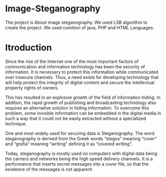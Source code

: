 # Image-Steganography
The project is About image steganography.
We used LSB algorithm to create the project. 
We used comition of java, PHP and HTML Languages.


#  Itroduction

Since the rise of the Internet one of the most important factors of communication and information technology has been the security of information. It is necessary to protect this information while communicated over insecure channels. Thus, a need exists for developing technology that will help protect the integrity of digital content and secure the intellectual property rights of owners. 

 This has resulted in an explosive growth of the field of information hiding. In addition, the rapid growth of publishing and broadcasting technology also requires an alternative solution in hiding information. To overcome this problem, some invisible information can be embedded in the digital media in such a way that it could not be easily extracted without a specialized technique.

One and most widely used for securing data is Steganography. The word steganography is derived from the Greek words “stegos” meaning “cover” and “grafia” meaning “writing” defining it as “covered writing”.

Today, steganography is mostly used on computers with digital data being the carriers and networks being the high speed delivery channels. It is a performance that inserts secret messages into a cover file, so that the existence of the messages is not apparent.
